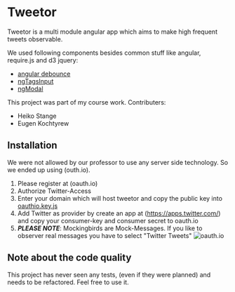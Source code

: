 # Tweetor

Tweetor is a multi module angular app which aims to make high frequent tweets observable.

We used following components besides common stuff like angular, require.js and d3 jquery:

* [angular debounce](https://github.com/rubenv/angular-debounce)
* [ngTagsInput](http://mbenford.github.io/ngTagsInput)
* [ngModal](https://github.com/adamalbrecht/ngModal)

This project was part of my course work.
Contributers:
* Heiko Stange
* Eugen Kochtyrew

## Installation
 
We were not allowed by our professor to use any server side technology. So we ended up using (outh.io).

1. Please register at (oauth.io)
2. Authorize Twitter-Access
3. Enter your domain which will host tweetor and copy the public key into [oauthio.key.js](../gui-project/master/oauthio.key.js)
4. Add Twitter as provider by create an app at (https://apps.twitter.com/) and copy your consumer-key and consumer secret to oauth.io
5. ___PLEASE NOTE___: Mockingbirds are Mock-Messages. If you like to observer real messages you have to select "Twitter Tweets"
![oauth.io](https://raw.githubusercontent.com/fr3dm4n/gui-project/master/docs/oauth.io.png)


## Note about the code quality
This project has never seen any tests, (even if they were planned) and needs to be refactored.
Feel free to use it.


